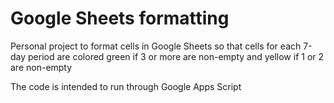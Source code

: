 # Google Sheets formatting
Personal project to format cells in Google Sheets so that cells for each 7-day period are colored green if 3 or more are non-empty and yellow if 1 or 2 are non-empty

The code is intended to run through Google Apps Script
